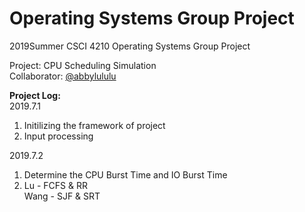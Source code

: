 # Operating Systems Group Project
2019Summer CSCI 4210 Operating Systems Group Project

Project: CPU Scheduling Simulation\
Collaborator: [@abbylululu](https://github.com/abbylululu)

**Project Log:**\
2019.7.1
1. Initilizing the framework of project
2. Input processing

2019.7.2
1. Determine the CPU Burst Time and IO Burst Time
2. Lu - FCFS & RR\
   Wang - SJF & SRT
